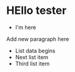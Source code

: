 # HEllo tester
* I'm here

Add new paragraph here

- List data begins
- Next list item
- Third list item
